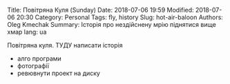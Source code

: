 Title: Повітряна Куля (Sunday)
Date: 2018-07-06 19:59
Modified: 2018-07-06 20:30
Category: Personal
Tags: fly, history
Slug: hot-air-baloon
Authors: Oleg Kmechak
Summary: Історія про нездійснену мрію піднятися вище хмар
lang: ua

Повітряна куля. ТУДУ написати історія
- алго програми
- фотографії
- ревювнути проект на диску
